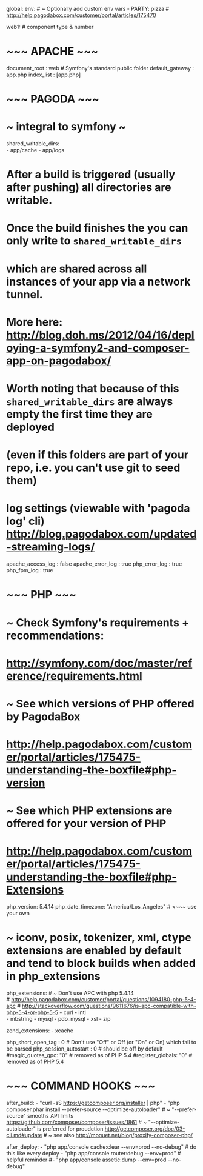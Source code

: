 global:
  env:             # ~ Optionally add custom env vars
    - PARTY: pizza # http://help.pagodabox.com/customer/portal/articles/175470

web1:              # component type & number

  # ~~~ APACHE ~~~

  document_root   : web # Symfony's standard public folder
  default_gateway : app.php
  index_list      : [app.php]

  # ~~~ PAGODA ~~~

  # ~ integral to symfony ~
  shared_writable_dirs:    
    - app/cache
    - app/logs
  # After a build is triggered (usually after pushing) all directories are writable.
  # Once the build finishes the you can only write to `shared_writable_dirs`
  # which are shared across all instances of your app via a network tunnel. 
  # More here: http://blog.doh.ms/2012/04/16/deploying-a-symfony2-and-composer-app-on-pagodabox/
  # Worth noting that because of this `shared_writable_dirs` are always empty the first time they are deployed
  # (even if this folders are part of your repo, i.e. you can't use git to seed them)

  # log settings (viewable with 'pagoda log' cli) http://blog.pagodabox.com/updated-streaming-logs/
  apache_access_log : false
  apache_error_log  : true
  php_error_log     : true
  php_fpm_log       : true

  # ~~~ PHP ~~~

  # ~ Check Symfony's requirements + recommendations:
  # http://symfony.com/doc/master/reference/requirements.html

  # ~ See which versions of PHP offered by PagodaBox
  # http://help.pagodabox.com/customer/portal/articles/175475-understanding-the-boxfile#php-version

  # ~ See which PHP extensions are offered for your version of PHP
  # http://help.pagodabox.com/customer/portal/articles/175475-understanding-the-boxfile#php-Extensions

  php_version: 5.4.14
  php_date_timezone: "America/Los_Angeles" # <~~~ use your own

  # ~ iconv, posix, tokenizer, xml, ctype extensions are enabled by default and tend to block builds when added in php_extensions
  php_extensions:
    # ~ Don't use APC with php 5.4.14  
    # http://help.pagodabox.com/customer/portal/questions/1094180-php-5-4-apc 
    # http://stackoverflow.com/questions/9611676/is-apc-compatible-with-php-5-4-or-php-5-5
    - curl
    - intl    
    - mbstring
    - mysql
    - pdo_mysql
    - xsl
    - zip

  zend_extensions:
    - xcache

  php_short_open_tag    : 0  # Don't use "Off" or Off (or "On" or On) which fail to be parsed
  php_session_autostart : 0  # should be off by default
  #magic_quotes_gpc: "0"     # removed as of PHP 5.4
  #register_globals: "0"     # removed as of PHP 5.4

  # ~~~ COMMAND HOOKS ~~~

  after_build:
    - "curl -sS https://getcomposer.org/installer | php"
    - "php composer.phar install --prefer-source --optimize-autoloader"
      # ~ "--prefer-source" smooths API limits https://github.com/composer/composer/issues/1861
      # ~ "--optimize-autoloader" is preferred for proudction http://getcomposer.org/doc/03-cli.md#update
      # ~ see also http://moquet.net/blog/proxify-composer-php/

  after_deploy:
    - "php app/console cache:clear --env=prod --no-debug"  # do this like every deploy
    - "php app/console router:debug --env=prod"            # helpful reminder
    #- "php app/console assetic:dump --env=prod --no-debug"
